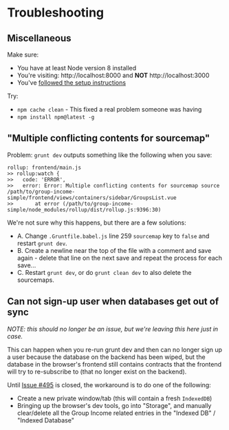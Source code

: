 # Troubleshooting

## Miscellaneous

Make sure:

- You have at least Node version 8 installed
- You're visiting: http://localhost:8000 and **NOT** http://localhost:3000
- You've [followed the setup instructions](Getting-Started-frontend.md#how-do-i-get-set-up--just-run-the-site)

Try:

- `npm cache clean` - This fixed a real problem someone was having
- `npm install npm@latest -g`

## "Multiple conflicting contents for sourcemap"

Problem: `grunt dev` outputs something like the following when you save:

```
rollup: frontend/main.js
>> rollup:watch {
>>   code: 'ERROR',
>>   error: Error: Multiple conflicting contents for sourcemap source /path/to/group-income-simple/frontend/views/containers/sidebar/GroupsList.vue
>>       at error (/path/to/group-income-simple/node_modules/rollup/dist/rollup.js:9396:30)
```

We're not sure why this happens, but there are a few solutions:

- A. Change `.Gruntfile.babel.js` line 259 `sourcemap` key to `false` and restart `grunt dev`.
- B. Create a newline near the top of the file with a comment and save again - delete that line on the next save and repeat the process for each save...
- C. Restart `grunt dev`, or do `grunt clean dev` to also delete the sourcemaps.

## Can not sign-up user when databases get out of sync

*NOTE: this should no longer be an issue, but we're leaving this here just in case.*

This can happen when you re-run grunt dev and then can no longer sign up a user because the database on the backend has been wiped, but the database in the browser's frontend still contains contracts that the frontend will try to re-subscribe to (that no longer exist on the backend).

Until [Issue #495](https://github.com/okTurtles/group-income-simple/issues/495) is closed, the workaround is to do one of the following:

- Create a new private window/tab (this will contain a fresh `IndexedDB`)
- Bringing up the browser's dev tools, go into "Storage", and manually clear/delete all the Group Income related entries in the "Indexed DB" / "Indexed Database"  
